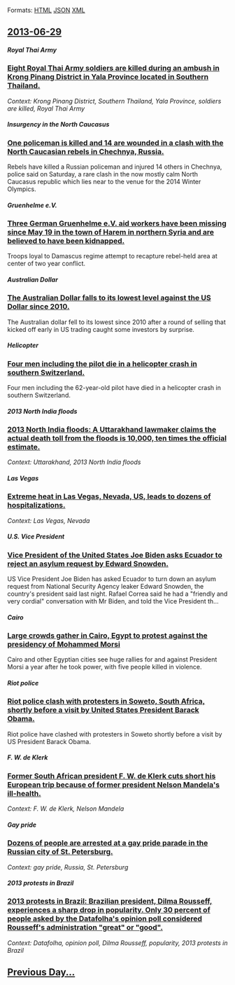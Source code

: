 
Formats: [HTML](2013/06/29/index.html)  [JSON](2013/06/29/index.json)  [XML](2013/06/29/index.xml)  

## [2013-06-29](/news/2013/06/29/index.md)

##### Royal Thai Army
### [Eight Royal Thai Army soldiers are killed during an ambush in Krong Pinang District in Yala Province located in Southern Thailand. ](/news/2013/06/29/eight-royal-thai-army-soldiers-are-killed-during-an-ambush-in-krong-pinang-district-in-yala-province-located-in-southern-thailand.md)
_Context: Krong Pinang District, Southern Thailand, Yala Province, soldiers are killed, Royal Thai Army_

##### Insurgency in the North Caucasus
### [One policeman is killed and 14 are wounded in a clash with the North Caucasian rebels in Chechnya, Russia. ](/news/2013/06/29/one-policeman-is-killed-and-14-are-wounded-in-a-clash-with-the-north-caucasian-rebels-in-chechnya-russia.md)
Rebels have killed a Russian policeman and injured 14 others in Chechnya, police said on Saturday, a rare clash in the now mostly calm North Caucasus republic which lies near to the venue for the 2014 Winter Olympics.

##### Gruenhelme e.V.
### [Three German Gruenhelme e.V. aid workers have been missing since May 19 in the town of Harem in northern Syria and are believed to have been kidnapped. ](/news/2013/06/29/three-german-gruenhelme-e-v-aid-workers-have-been-missing-since-may-19-in-the-town-of-harem-in-northern-syria-and-are-believed-to-have-been.md)
Troops loyal to Damascus regime attempt to recapture rebel-held area at center of two year conflict.

##### Australian Dollar
### [The Australian Dollar falls to its lowest level against the US Dollar since 2010. ](/news/2013/06/29/the-australian-dollar-falls-to-its-lowest-level-against-the-us-dollar-since-2010.md)
The Australian dollar fell to its lowest since 2010 after a round of selling that kicked off early in US trading caught some investors by surprise.

##### Helicopter
### [Four men including the pilot die in a helicopter crash in southern Switzerland. ](/news/2013/06/29/four-men-including-the-pilot-die-in-a-helicopter-crash-in-southern-switzerland.md)
Four men including the 62-year-old pilot have died in a helicopter crash in southern Switzerland.

##### 2013 North India floods
### [2013 North India floods: A Uttarakhand lawmaker claims the actual death toll from the floods is 10,000, ten times the official estimate. ](/news/2013/06/29/2013-north-india-floods-a-uttarakhand-lawmaker-claims-the-actual-death-toll-from-the-floods-is-10-000-ten-times-the-official-estimate.md)
_Context: Uttarakhand, 2013 North India floods_

##### Las Vegas
### [Extreme heat in Las Vegas, Nevada, US, leads to dozens of hospitalizations. ](/news/2013/06/29/extreme-heat-in-las-vegas-nevada-us-leads-to-dozens-of-hospitalizations.md)
_Context: Las Vegas, Nevada_

##### U.S. Vice President
### [Vice President of the United States Joe Biden asks Ecuador to reject an asylum request by Edward Snowden. ](/news/2013/06/29/vice-president-of-the-united-states-joe-biden-asks-ecuador-to-reject-an-asylum-request-by-edward-snowden.md)
US Vice President Joe Biden has asked Ecuador to turn down an asylum request from National Security Agency leaker Edward Snowden, the country&#039;s president said last night. Rafael Correa said he had a &quot;friendly and very cordial&quot; conversation with Mr Biden, and told the Vice President th...

##### Cairo
### [Large crowds gather in Cairo, Egypt to protest against the presidency of Mohammed Morsi ](/news/2013/06/29/large-crowds-gather-in-cairo-egypt-to-protest-against-the-presidency-of-mohammed-morsi.md)
Cairo and other Egyptian cities see huge rallies for and against President Morsi a year after he took power, with five people killed in violence.

##### Riot police
### [Riot police clash with protesters in Soweto, South Africa, shortly before a visit by United States President Barack Obama. ](/news/2013/06/29/riot-police-clash-with-protesters-in-soweto-south-africa-shortly-before-a-visit-by-united-states-president-barack-obama.md)
Riot police have clashed with protesters in Soweto shortly before a visit by US President Barack Obama.

##### F. W. de Klerk
### [Former South African president F. W. de Klerk cuts short his European trip because of former president Nelson Mandela's ill-health. ](/news/2013/06/29/former-south-african-president-f-w-de-klerk-cuts-short-his-european-trip-because-of-former-president-nelson-mandela-s-ill-health.md)
_Context: F. W. de Klerk, Nelson Mandela_

##### Gay pride
### [Dozens of people are arrested at a gay pride parade in the Russian city of St. Petersburg. ](/news/2013/06/29/dozens-of-people-are-arrested-at-a-gay-pride-parade-in-the-russian-city-of-st-petersburg.md)
_Context: gay pride, Russia, St. Petersburg_

##### 2013 protests in Brazil
### [2013 protests in Brazil: Brazilian president, Dilma Rousseff, experiences a sharp drop in popularity. Only 30 percent of people asked by the Datafolha's opinion poll considered Rousseff's administration "great" or "good". ](/news/2013/06/29/2013-protests-in-brazil-brazilian-president-dilma-rousseff-experiences-a-sharp-drop-in-popularity-only-30-percent-of-people-asked-by-the.md)
_Context: Datafolha, opinion poll, Dilma Rousseff, popularity, 2013 protests in Brazil_

## [Previous Day...](/news/2013/06/28/index.md)

